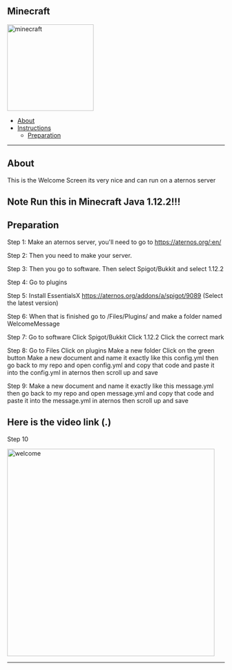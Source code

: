 ## Minecraft
<img src="https://github.com/Cryptic-Minute/Minecraft_1.12.2_Welcome_Screen/blob/master/Important/Minecraft_cover.png" alt="minecraft" width="200"/>

<!-- ----------------------------------------------------------------------- -->
* [About](about)
* [Instructions](#instructions)
    * [Preparation](#preparation)
    
<hr>    
<!-- ----------------------------------------------------------------------- -->

## About
This is the Welcome Screen its very nice and can run on a aternos server
## Note Run this in Minecraft Java 1.12.2!!!

## Preparation 
   Step 1: Make an aternos server, you'll need to go to https://aternos.org/:en/
   
   Step 2: Then you need to make your server.
  
   Step 3: Then you go to software. Then select Spigot/Bukkit and select 1.12.2
   
   Step 4: Go to plugins
   
   Step 5: Install EssentialsX https://aternos.org/addons/a/spigot/9089 (Select the latest version)
   
   Step 6: When that is finished go to /Files/Plugins/ and make a folder named WelcomeMessage
   
   Step 7: Go to software
           Click Spigot/Bukkit
           Click 1.12.2
           Click the correct mark
           
   Step 8: Go to Files
           Click on plugins
           Make a new folder
           Click on the green button
           Make a new document and name it exactly like this config.yml
           then go back to my repo and open config.yml and copy that code and paste it into the config.yml in aternos
           then scroll up and save
   
   Step 9: Make a new document and name it exactly like this message.yml
           then go back to my repo and open message.yml and copy that code and paste it into the message.yml in aternos
           then scroll up and save
    
   ## Here is the video link (.)
   
   Step 10
           


           
   
   
   








<img src="https://github.com/Cryptic-Minute/Minecraft_1.12.2_Welcome_Screen/blob/master/Important/4fjfgw.gif" alt="welcome" width="480"/>
<hr>
